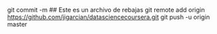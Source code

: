 git commit -m ## Este es un archivo de rebajas
git remote add origin https://github.com/jigarcian/datasciencecoursera.git
git push -u origin master



